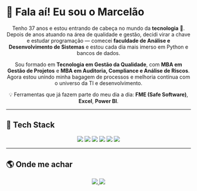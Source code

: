 <p align="center">
  <h1>👋 Fala aí! Eu sou o Marcelão</h1>
</p>

<p align="center">
Tenho 37 anos e estou entrando de cabeça no mundo da <strong>tecnologia</strong> 🚀.<br>
Depois de anos atuando na área de qualidade e gestão, decidi virar a chave e estudar programação — comecei <strong>faculdade de Análise e Desenvolvimento de Sistemas</strong> e estou cada dia mais imerso em Python e bancos de dados.
</p>

<p align="center">
Sou formado em <strong>Tecnologia em Gestão da Qualidade</strong>, com <strong>MBA em Gestão de Projetos</strong> e <strong>MBA em Auditoria, Compliance e Análise de Riscos</strong>.<br>
Agora estou unindo minha bagagem de processos e melhoria contínua com o universo da TI e desenvolvimento.
</p>

<p align="center">
💡 Ferramentas que já fazem parte do meu dia a dia: <strong>FME (Safe Software)</strong>, <strong>Excel</strong>, <strong>Power BI</strong>.
</p>

---

<p align="center">
  <h2>🚀 Tech Stack</h2>
</p>

<p align="center">
  <img src="https://img.shields.io/badge/Python-3776AB?style=for-the-badge&logo=python&logoColor=white"/>
  <img src="https://img.shields.io/badge/SQL%20Server-CC2927?style=for-the-badge&logo=microsoftsqlserver&logoColor=white"/>
  <img src="https://img.shields.io/badge/Databases-003B57?style=for-the-badge&logo=database&logoColor=white"/>
  <img src="https://img.shields.io/badge/FME-FF6600?style=for-the-badge&logo=safe-software&logoColor=white"/>
  <img src="https://img.shields.io/badge/Excel-217346?style=for-the-badge&logo=microsoft-excel&logoColor=white"/>
  <img src="https://img.shields.io/badge/Power%20BI-F2C811?style=for-the-badge&logo=powerbi&logoColor=black"/>
</p>

---

<p align="center">
  <h2>🌎 Onde me achar</h2>
</p>

<p align="center">
  <a href="https://www.linkedin.com/in/marcelo-mendon%C3%A7a-46ab37173">
    <img src="https://img.shields.io/badge/LinkedIn-0A66C2?style=for-the-badge&logo=linkedin&logoColor=white"/>
  </a>
  <a href="https://github.com/marcelao-dev">
    <img src="https://img.shields.io/badge/GitHub-181717?style=for-the-badge&logo=github&logoColor=white"/>
  </a>
</p>
